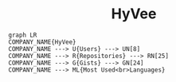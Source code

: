 <h1 align="center">HyVee</h1>

```mermaid
graph LR
COMPANY_NAME{HyVee}
COMPANY_NAME ---> U{Users} ---> UN[8]
COMPANY_NAME ---> R{Repositories} ---> RN[25]
COMPANY_NAME ---> G{Gists} ---> GN[24]
COMPANY_NAME ---> ML{Most Used<br>Languages}
```
